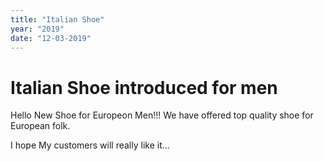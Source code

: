 ```yaml
---
title: "Italian Shoe"
year: "2019"
date: "12-03-2019"
---
```


# Italian Shoe introduced for men

Hello New Shoe for Europeon Men!!!
We have offered top quality shoe for European folk.

I hope My customers will really like it...
